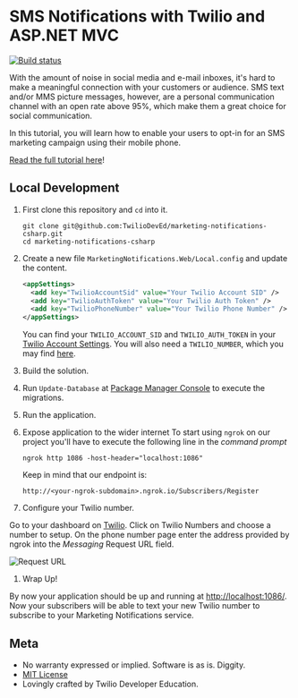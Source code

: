 # SMS Notifications with Twilio and ASP.NET MVC

[![Build status](https://ci.appveyor.com/api/projects/status/8qo4wqir0ev9es59?svg=true)](https://ci.appveyor.com/project/TwilioDevEd/marketing-notifications-csharp)

With the amount of noise in social media and e-mail inboxes, it's hard to make a meaningful connection with your customers or audience. SMS text and/or MMS picture messages, however, are a personal communication channel with an open rate above 95%, which make them a great choice for social communication.

In this tutorial, you will learn how to enable your users to opt-in for an SMS marketing campaign using their mobile phone.

[Read the full tutorial here](https://www.twilio.com/docs/tutorials/walkthrough/marketing-notifications/csharp/mvc)!

## Local Development

1. First clone this repository and `cd` into it.

   ```shell
   git clone git@github.com:TwilioDevEd/marketing-notifications-csharp.git
   cd marketing-notifications-csharp
   ```

1. Create a new file `MarketingNotifications.Web/Local.config` and update the content.

   ```xml
   <appSettings>
     <add key="TwilioAccountSid" value="Your Twilio Account SID" />
     <add key="TwilioAuthToken" value="Your Twilio Auth Token" />
     <add key="TwilioPhoneNumber" value="Your Twilio Phone Number" />
   </appSettings>
   ```
   You can find your `TWILIO_ACCOUNT_SID` and `TWILIO_AUTH_TOKEN` in your
   [Twilio Account Settings](https://www.twilio.com/user/account/settings).
   You will also need a `TWILIO_NUMBER`, which you may find [here](https://www.twilio.com/user/account/phone-numbers/incoming).

1. Build the solution.

1. Run `Update-Database` at [Package Manager Console](https://docs.nuget.org/consume/package-manager-console) to execute the migrations.

1. Run the application.

1. Expose application to the wider internet
   To start using `ngrok` on our project you'll have to execute the following line in the _command prompt_

   ```shell
   ngrok http 1086 -host-header="localhost:1086"
   ```

   Keep in mind that our endpoint is:

   ```
   http://<your-ngrok-subdomain>.ngrok.io/Subscribers/Register
   ```

1. Configure your Twilio number.

  Go to your dashboard on [Twilio](https://www.twilio.com/user/account/phone-numbers/incoming). Click on Twilio Numbers and choose a number to setup.
  On the phone number page enter the address provided by ngrok into the _Messaging_ Request URL field.

  ![Request URL](http://howtodocs.s3.amazonaws.com/setup-twilio-number.png)

1. Wrap Up!

  By now your application should be up and running at [http://localhost:1086/](http://localhost:1086/). Now your subscribers will be able to text your new Twilio number to subscribe to your Marketing Notifications service.

## Meta

* No warranty expressed or implied. Software is as is. Diggity.
* [MIT License](http://www.opensource.org/licenses/mit-license.html)
* Lovingly crafted by Twilio Developer Education.
